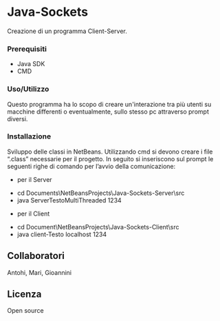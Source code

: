 
# Java-Sockets

Creazione di un programma Client-Server.

### Prerequisiti

* Java SDK 
* CMD

### Uso/Utilizzo

Questo programma ha lo scopo di creare un'interazione tra più utenti su macchine differenti o eventualmente, sullo stesso pc attraverso prompt diversi. 

### Installazione

Sviluppo delle classi in NetBeans. Utilizzando cmd si devono creare i file “.class” necessarie per il progetto. In seguito si inseriscono sul prompt le seguenti righe di comando per l’avvio della comunicazione:

* per il Server
 - cd Documents\NetBeansProjects\Java-Sockets-Server\src
 - java ServerTestoMultiThreaded 1234
* per il Client 
 - cd Document\NetBeansProjects\Java-Sockets-Client\src
 - java client-Testo localhost 1234 


## Collaboratori
 
Antohi, Mari, Gioannini

## Licenza

Open source


